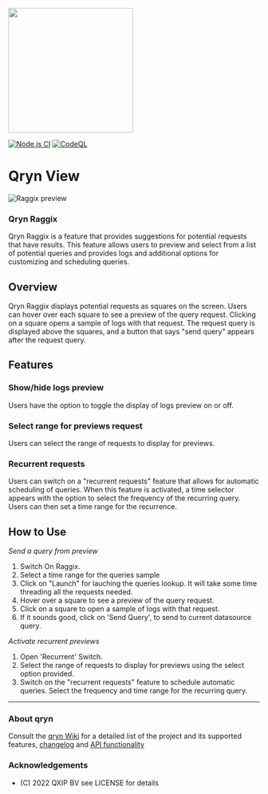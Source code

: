 <a href="https://qryn.cloud" target="_blank"><img src='https://user-images.githubusercontent.com/1423657/218816262-e0e8d7ad-44d0-4a7d-9497-0d383ed78b83.png' width=250></a>

[![Node.js CI](https://github.com/metrico/cloki-view/actions/workflows/npm_build_test.yml/badge.svg)](https://github.com/metrico/cloki-view/actions/workflows/npm_build_test.yml)
[![CodeQL](https://github.com/metrico/cloki-view/actions/workflows/codeql-scanner.yml/badge.svg)](https://github.com/metrico/cloki-view/actions/workflows/codeql-scanner.yml)

# Qryn View

![Raggix preview](https://user-images.githubusercontent.com/30432825/230057490-d3734042-d836-465a-89b0-9785d45a119e.png)



### Qryn Raggix

Qryn Raggix  is a feature that provides suggestions for potential requests that have results. This feature allows users to preview and select from a list of potential queries and provides logs and additional options for customizing and scheduling queries.

## Overview

Qryn Raggix displays potential requests as squares on the screen. Users can hover over each square to see a preview of the query request. Clicking on a square opens a sample of logs with that request. The request query is displayed above the squares, and a button that says "send query" appears after the request query.

## Features

### Show/hide logs preview

Users have the option to toggle the display of logs preview on or off.

### Select range for previews request

Users can select the range of requests to display for previews.

### Recurrent requests

Users can switch on a "recurrent requests" feature that allows for automatic scheduling of queries. When this feature is activated, a time selector appears with the option to select the frequency of the recurring query. Users can then set a time range for the recurrence.

## How to Use
_Send a query from preview_

1. Switch On Raggix.
2. Select a time range for the queries sample
3. Click on "Launch" for lauching the queries lookup. It will take some time threading all the requests needed.
4. Hover over a square to see a preview of the query request.
5. Click on a square to open a sample of logs with that request.
6. If it sounds good, click on 'Send Query', to send to current datasource query.

_Activate recurrent previews_

1. Open 'Recurrent' Switch.
1. Select the range of requests to display for previews using the select option provided.
2. Switch on the "recurrent requests" feature to schedule automatic queries. Select the frequency and time range for the recurring query.


---

### About qryn

Consult the [qryn Wiki](https://github.com/metrico/qryn/wiki/LogQL-Supported-Queries) for a detailed list of the project and its supported features, [changelog](https://github.com/metrico/qryn/wiki/Changelog) and [API functionality](https://github.com/metrico/qryn/wiki/HTTP-API)

### Acknowledgements
- (C) 2022 QXIP BV see LICENSE for details

[^1]: qryn is not affiliated or endorsed by Grafana Labs or ClickHouse Inc. All rights belong to their respective owners.
[^2]: qryn-view is part of the qryn project, licensed under the AGPLv3 LICENSE by QXIP BV

